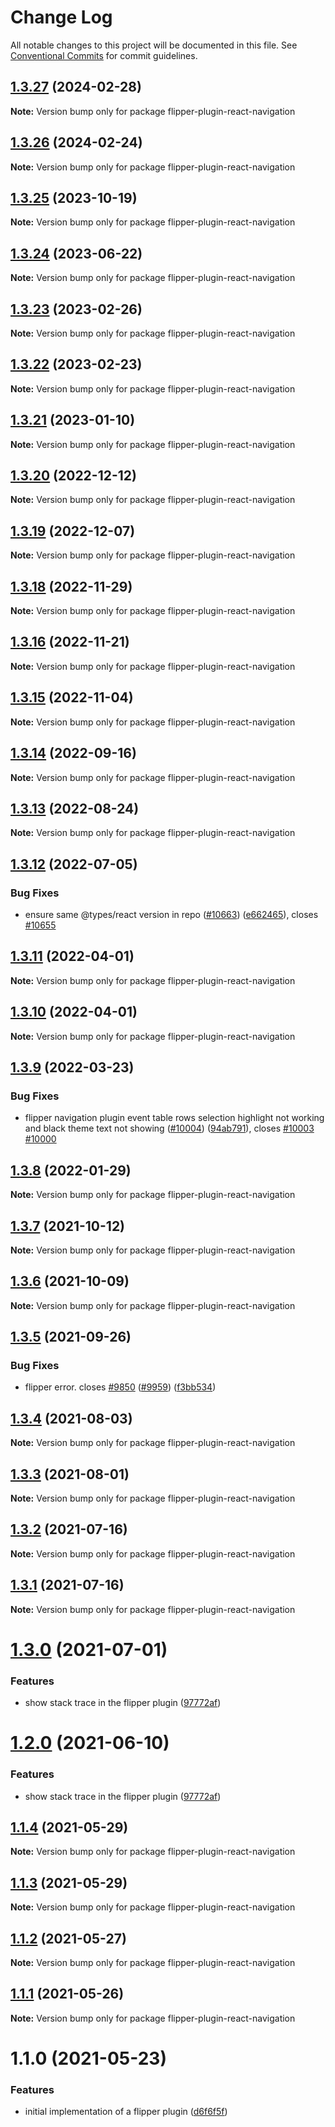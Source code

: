 # Change Log

All notable changes to this project will be documented in this file.
See [Conventional Commits](https://conventionalcommits.org) for commit guidelines.

## [1.3.27](https://github.com/react-navigation/react-navigation/compare/flipper-plugin-react-navigation@1.3.26...flipper-plugin-react-navigation@1.3.27) (2024-02-28)

**Note:** Version bump only for package flipper-plugin-react-navigation

## [1.3.26](https://github.com/react-navigation/react-navigation/compare/flipper-plugin-react-navigation@1.3.25...flipper-plugin-react-navigation@1.3.26) (2024-02-24)

**Note:** Version bump only for package flipper-plugin-react-navigation

## [1.3.25](https://github.com/react-navigation/react-navigation/compare/flipper-plugin-react-navigation@1.3.24...flipper-plugin-react-navigation@1.3.25) (2023-10-19)

**Note:** Version bump only for package flipper-plugin-react-navigation

## [1.3.24](https://github.com/react-navigation/react-navigation/compare/flipper-plugin-react-navigation@1.3.23...flipper-plugin-react-navigation@1.3.24) (2023-06-22)

**Note:** Version bump only for package flipper-plugin-react-navigation

## [1.3.23](https://github.com/react-navigation/react-navigation/compare/flipper-plugin-react-navigation@1.3.22...flipper-plugin-react-navigation@1.3.23) (2023-02-26)

**Note:** Version bump only for package flipper-plugin-react-navigation

## [1.3.22](https://github.com/react-navigation/react-navigation/compare/flipper-plugin-react-navigation@1.3.21...flipper-plugin-react-navigation@1.3.22) (2023-02-23)

**Note:** Version bump only for package flipper-plugin-react-navigation

## [1.3.21](https://github.com/react-navigation/react-navigation/compare/flipper-plugin-react-navigation@1.3.20...flipper-plugin-react-navigation@1.3.21) (2023-01-10)

**Note:** Version bump only for package flipper-plugin-react-navigation

## [1.3.20](https://github.com/react-navigation/react-navigation/compare/flipper-plugin-react-navigation@1.3.19...flipper-plugin-react-navigation@1.3.20) (2022-12-12)

**Note:** Version bump only for package flipper-plugin-react-navigation

## [1.3.19](https://github.com/react-navigation/react-navigation/compare/flipper-plugin-react-navigation@1.3.18...flipper-plugin-react-navigation@1.3.19) (2022-12-07)

**Note:** Version bump only for package flipper-plugin-react-navigation

## [1.3.18](https://github.com/react-navigation/react-navigation/compare/flipper-plugin-react-navigation@1.3.16...flipper-plugin-react-navigation@1.3.18) (2022-11-29)

**Note:** Version bump only for package flipper-plugin-react-navigation

## [1.3.16](https://github.com/react-navigation/react-navigation/compare/flipper-plugin-react-navigation@1.3.15...flipper-plugin-react-navigation@1.3.16) (2022-11-21)

**Note:** Version bump only for package flipper-plugin-react-navigation

## [1.3.15](https://github.com/react-navigation/react-navigation/compare/flipper-plugin-react-navigation@1.3.14...flipper-plugin-react-navigation@1.3.15) (2022-11-04)

**Note:** Version bump only for package flipper-plugin-react-navigation

## [1.3.14](https://github.com/react-navigation/react-navigation/compare/flipper-plugin-react-navigation@1.3.12...flipper-plugin-react-navigation@1.3.14) (2022-09-16)

**Note:** Version bump only for package flipper-plugin-react-navigation

## [1.3.13](https://github.com/react-navigation/react-navigation/compare/flipper-plugin-react-navigation@1.3.12...flipper-plugin-react-navigation@1.3.13) (2022-08-24)

**Note:** Version bump only for package flipper-plugin-react-navigation

## [1.3.12](https://github.com/react-navigation/react-navigation/compare/flipper-plugin-react-navigation@1.3.11...flipper-plugin-react-navigation@1.3.12) (2022-07-05)

### Bug Fixes

* ensure same @types/react version in repo ([#10663](https://github.com/react-navigation/react-navigation/issues/10663)) ([e662465](https://github.com/react-navigation/react-navigation/commit/e6624653fbbd931158dbebd17142abf9637205b6)), closes [#10655](https://github.com/react-navigation/react-navigation/issues/10655)

## [1.3.11](https://github.com/react-navigation/react-navigation/compare/flipper-plugin-react-navigation@1.3.10...flipper-plugin-react-navigation@1.3.11) (2022-04-01)

**Note:** Version bump only for package flipper-plugin-react-navigation

## [1.3.10](https://github.com/react-navigation/react-navigation/compare/flipper-plugin-react-navigation@1.3.9...flipper-plugin-react-navigation@1.3.10) (2022-04-01)

**Note:** Version bump only for package flipper-plugin-react-navigation

## [1.3.9](https://github.com/react-navigation/react-navigation/compare/flipper-plugin-react-navigation@1.3.8...flipper-plugin-react-navigation@1.3.9) (2022-03-23)

### Bug Fixes

* flipper navigation plugin event table rows selection highlight not working and black theme text not showing ([#10004](https://github.com/react-navigation/react-navigation/issues/10004)) ([94ab791](https://github.com/react-navigation/react-navigation/commit/94ab791cae5061455f036cd3f6bc7fa63167e7c7)), closes [#10003](https://github.com/react-navigation/react-navigation/issues/10003) [#10000](https://github.com/react-navigation/react-navigation/issues/10000)

## [1.3.8](https://github.com/react-navigation/react-navigation/compare/flipper-plugin-react-navigation@1.3.7...flipper-plugin-react-navigation@1.3.8) (2022-01-29)

**Note:** Version bump only for package flipper-plugin-react-navigation

## [1.3.7](https://github.com/react-navigation/react-navigation/compare/flipper-plugin-react-navigation@1.3.6...flipper-plugin-react-navigation@1.3.7) (2021-10-12)

**Note:** Version bump only for package flipper-plugin-react-navigation

## [1.3.6](https://github.com/react-navigation/react-navigation/compare/flipper-plugin-react-navigation@1.3.5...flipper-plugin-react-navigation@1.3.6) (2021-10-09)

**Note:** Version bump only for package flipper-plugin-react-navigation

## [1.3.5](https://github.com/react-navigation/react-navigation/compare/flipper-plugin-react-navigation@1.3.4...flipper-plugin-react-navigation@1.3.5) (2021-09-26)

### Bug Fixes

* flipper error. closes [#9850](https://github.com/react-navigation/react-navigation/issues/9850)  ([#9959](https://github.com/react-navigation/react-navigation/issues/9959)) ([f3bb534](https://github.com/react-navigation/react-navigation/commit/f3bb53401804bb93ea83c97752f0644e77db736e))

## [1.3.4](https://github.com/react-navigation/react-navigation/compare/flipper-plugin-react-navigation@1.3.3...flipper-plugin-react-navigation@1.3.4) (2021-08-03)

**Note:** Version bump only for package flipper-plugin-react-navigation

## [1.3.3](https://github.com/react-navigation/react-navigation/compare/flipper-plugin-react-navigation@1.3.2...flipper-plugin-react-navigation@1.3.3) (2021-08-01)

**Note:** Version bump only for package flipper-plugin-react-navigation

## [1.3.2](https://github.com/react-navigation/react-navigation/compare/flipper-plugin-react-navigation@1.3.1...flipper-plugin-react-navigation@1.3.2) (2021-07-16)

**Note:** Version bump only for package flipper-plugin-react-navigation

## [1.3.1](https://github.com/react-navigation/react-navigation/compare/flipper-plugin-react-navigation@1.3.0...flipper-plugin-react-navigation@1.3.1) (2021-07-16)

**Note:** Version bump only for package flipper-plugin-react-navigation

# [1.3.0](https://github.com/react-navigation/react-navigation/compare/flipper-plugin-react-navigation@1.1.4...flipper-plugin-react-navigation@1.3.0) (2021-07-01)

### Features

* show stack trace in the flipper plugin ([97772af](https://github.com/react-navigation/react-navigation/commit/97772affa3c8f26489f0bdbfb6872ef4377b8ed1))

# [1.2.0](https://github.com/react-navigation/react-navigation/compare/flipper-plugin-react-navigation@1.1.4...flipper-plugin-react-navigation@1.2.0) (2021-06-10)

### Features

* show stack trace in the flipper plugin ([97772af](https://github.com/react-navigation/react-navigation/commit/97772affa3c8f26489f0bdbfb6872ef4377b8ed1))

## [1.1.4](https://github.com/react-navigation/react-navigation/compare/flipper-plugin-react-navigation@1.1.3...flipper-plugin-react-navigation@1.1.4) (2021-05-29)

**Note:** Version bump only for package flipper-plugin-react-navigation

## [1.1.3](https://github.com/react-navigation/react-navigation/compare/flipper-plugin-react-navigation@1.1.2...flipper-plugin-react-navigation@1.1.3) (2021-05-29)

**Note:** Version bump only for package flipper-plugin-react-navigation

## [1.1.2](https://github.com/react-navigation/react-navigation/compare/flipper-plugin-react-navigation@1.1.1...flipper-plugin-react-navigation@1.1.2) (2021-05-27)

**Note:** Version bump only for package flipper-plugin-react-navigation

## [1.1.1](https://github.com/react-navigation/react-navigation/compare/flipper-plugin-react-navigation@1.1.0...flipper-plugin-react-navigation@1.1.1) (2021-05-26)

**Note:** Version bump only for package flipper-plugin-react-navigation

# 1.1.0 (2021-05-23)

### Features

* initial implementation of a flipper plugin ([d6f6f5f](https://github.com/react-navigation/react-navigation/commit/d6f6f5f94db85bd9166a5a97889c37690846d519))
